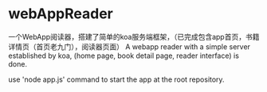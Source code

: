 # webAppReader
一个WebApp阅读器，搭建了简单的koa服务端框架，（已完成包含app首页，书籍详情页（首页老九门），阅读器页面）
A webapp reader with a simple server established by koa, (home page, book detail page, reader interface) is done.


use 'node app.js' command to start the app at the root repository.
